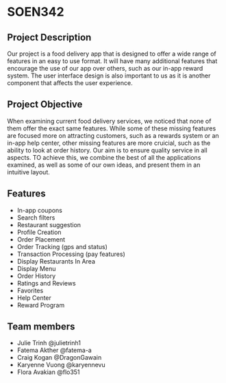 # SOEN342

## Project Description
Our project is a food delivery app that is designed to offer a wide range of features in an easy to use format. It will have many additional features that encourage the use of our app over others, such as our in-app reward system. The user interface design is also important to us as it is another component that affects the user experience. 

## Project Objective
When examining current food delivery services, we noticed that none of them offer the exact same features. While some of these missing features are focused more on attracting customers, such as a rewards system or an in-app help center, other missing features are more cruicial, such as the ability to look at order history. Our aim is to ensure quality service in all aspects. TO achieve this, we combine the best of all the applications examined, as well as some of our own ideas, and present them in an intuitive layout. 

## Features
* In-app coupons
* Search filters
* Restaurant suggestion
* Profile Creation
* Order Placement
* Order Tracking (gps and status)
* Transaction Processing (pay features)
* Display Restaurants In Area
* Display Menu
* Order History
* Ratings and Reviews
* Favorites
* Help Center
* Reward Program

## Team members
- Julie Trinh @julietrinh1
- Fatema Akther @fatema-a
- Craig Kogan @DragonGawain
- Karyenne Vuong @karyennevu
- Flora Avakian @flo351
